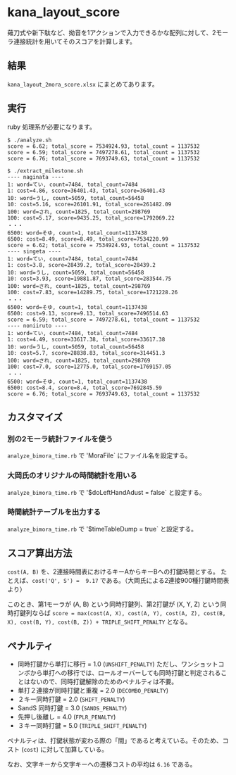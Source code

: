 # kana_layout_score
薙刀式や新下駄など、拗音を1アクションで入力できるかな配列に対して、2モーラ連接統計を用いてそのスコアを計算します。

## 結果
`kana_layout_2mora_score.xlsx` にまとめてあります。

## 
## 実行
ruby 処理系が必要になります。

```
$ ./analyze.sh
score = 6.62; total_score = 7534924.93, total_count = 1137532
score = 6.59; total_score = 7497278.61, total_count = 1137532
score = 6.76; total_score = 7693749.63, total_count = 1137532
```

```
$ ./extract_milestone.sh
---- naginata ----
1: word=てい, count=7484, total_count=7484
1: cost=4.86, score=36401.43, total_score=36401.43
10: word=うし, count=5059, total_count=56458
10: cost=5.16, score=26101.91, total_score=261482.09
100: word=され, count=1825, total_count=298769
100: cost=5.17, score=9435.25, total_score=1792069.22
・・・
6500: word=そゆ, count=1, total_count=1137438
6500: cost=8.49, score=8.49, total_score=7534220.99
score = 6.62; total_score = 7534924.93, total_count = 1137532
---- singeta ----
1: word=てい, count=7484, total_count=7484
1: cost=3.8, score=28439.2, total_score=28439.2
10: word=うし, count=5059, total_count=56458
10: cost=3.93, score=19881.87, total_score=283544.75
100: word=され, count=1825, total_count=298769
100: cost=7.83, score=14289.75, total_score=1721228.26
・・・
6500: word=そゆ, count=1, total_count=1137438
6500: cost=9.13, score=9.13, total_score=7496514.63
score = 6.59; total_score = 7497278.61, total_count = 1137532
---- noniiruto ----
1: word=てい, count=7484, total_count=7484
1: cost=4.49, score=33617.38, total_score=33617.38
10: word=うし, count=5059, total_count=56458
10: cost=5.7, score=28838.83, total_score=314451.3
100: word=され, count=1825, total_count=298769
100: cost=7.0, score=12775.0, total_score=1769157.05
・・・
6500: word=そゆ, count=1, total_count=1137438
6500: cost=8.4, score=8.4, total_score=7692845.59
score = 6.76; total_score = 7693749.63, total_count = 1137532
```

## カスタマイズ
### 別の2モーラ統計ファイルを使う
`analyze_bimora_time.rb` で 'MoraFile` にファイル名を設定する。

### 大岡氏のオリジナルの時間統計を用いる
`analyze_bimora_time.rb` で '$doLeftHandAdust = false` と設定する。

### 時間統計テーブルを出力する
`analyze_bimora_time.rb` で '$timeTableDump = true` と設定する。

## スコア算出方法
`cost(A, B)` を、2連接時間表におけるキーAからキーBへの打鍵時間とする。
たとえば、`cost('Q', S') =  9.17` である。（大岡氏による2連接900種打鍵時間表より）

このとき、第1モーラが (A, B) という同時打鍵列、第2打鍵が (X, Y, Z) という同時打鍵列ならば
`score = max(cost(A, X), cost(A, Y), cost(A, Z), cost(B, X), cost(B, Y), cost(B, Z)) + TRIPLE_SHIFT_PENALTY` となる。

## ペナルティ
- 同時打鍵から単打に移行 = 1.0 (`UNSHIFT_PENALTY`)
  ただし、ワンショットコンボから単打への移行では、ロールオーバーしても同時打鍵と判定されることはないので、同時打鍵解除のためのペナルティは不要。
- 単打２連接が同時打鍵と重複 = 2.0 (`DECOMBO_PENALTY`)
- ２キー同時打鍵 = 2.0 (`SHIFT_PENALTY`)
- SandS 同時打鍵 = 3.0 (`SANDS_PENALTY`)
- 先押し後離し = 4.0 (`FPLR_PENALTY`)
- ３キー同時打鍵 = 5.0 (`TRIPLE_SHIFT_PENALTY`)

ペナルティは、打鍵状態が変わる際の「間」であると考えている。そのため、コスト (`cost`) に対して加算している。

なお、文字キーから文字キーへの遷移コストの平均は `6.16` である。
